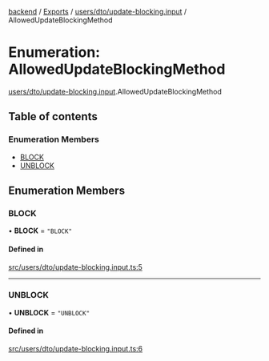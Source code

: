 [backend](../README.md) / [Exports](../modules.md) / [users/dto/update-blocking.input](../modules/users_dto_update_blocking_input.md) / AllowedUpdateBlockingMethod

# Enumeration: AllowedUpdateBlockingMethod

[users/dto/update-blocking.input](../modules/users_dto_update_blocking_input.md).AllowedUpdateBlockingMethod

## Table of contents

### Enumeration Members

- [BLOCK](users_dto_update_blocking_input.AllowedUpdateBlockingMethod.md#block)
- [UNBLOCK](users_dto_update_blocking_input.AllowedUpdateBlockingMethod.md#unblock)

## Enumeration Members

### BLOCK

• **BLOCK** = ``"BLOCK"``

#### Defined in

[src/users/dto/update-blocking.input.ts:5](https://github.com/GQDeltex/ft_transcendence/blob/main/backend/src/users/dto/update-blocking.input.ts#L5)

___

### UNBLOCK

• **UNBLOCK** = ``"UNBLOCK"``

#### Defined in

[src/users/dto/update-blocking.input.ts:6](https://github.com/GQDeltex/ft_transcendence/blob/main/backend/src/users/dto/update-blocking.input.ts#L6)
